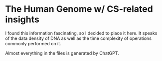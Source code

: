 # The Human Genome w/ CS-related insights
I found this information fascinating, so I decided to place it here.
It speaks of the data density of DNA as well as the time complexity of operations commonly performed on it.

Almost everything in the files is generated by ChatGPT.
